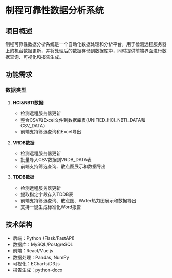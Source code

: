 # 制程可靠性数据分析系统

## 项目概述
制程可靠性数据分析系统是一个自动化数据处理和分析平台，用于检测远程服务器上的机台数据更新，并将处理后的数据存储到数据库中，同时提供前端界面进行数据查询、可视化和报告生成。

## 功能需求

### 数据类型
1. **HCI&NBTI数据**
   - 检测远程服务器更新
   - 整合CSV和Excel文件到数据库表(UNIFIED_HCI_NBTI_DATA和CSV_DATA)
   - 前端支持筛选查询和Excel导出

2. **VRDB数据**
   - 检测远程服务器更新
   - 批量导入CSV数据到VRDB_DATA表
   - 前端支持筛选查询、散点图展示和数据导出

3. **TDDB数据**
   - 检测远程服务器更新
   - 提取指定字段存入TDDB表
   - 前端支持筛选查询、散点图、Wafer热力图展示和数据导出
   - 支持一键生成标准化Word报告

## 技术架构
- 后端：Python (Flask/FastAPI)
- 数据库：MySQL/PostgreSQL
- 前端：React/Vue.js
- 数据处理：Pandas, NumPy
- 可视化：ECharts/D3.js
- 报告生成：python-docx